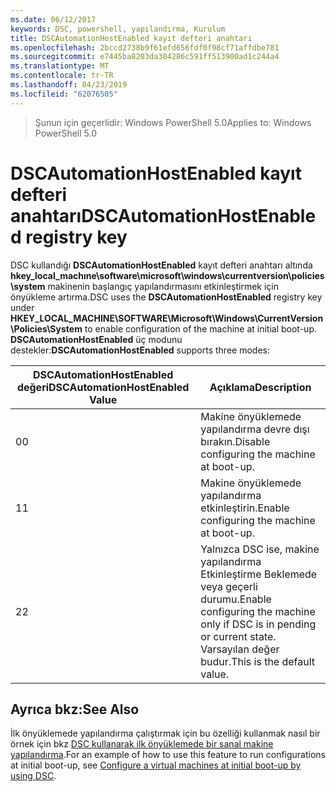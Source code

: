 ```yaml
---
ms.date: 06/12/2017
keywords: DSC, powershell, yapılandırma, Kurulum
title: DSCAutomationHostEnabled kayıt defteri anahtarı
ms.openlocfilehash: 2bccd2738b9f61efd656fdf0f98cf71affdbe781
ms.sourcegitcommit: e7445ba8203da304286c591ff513900ad1c244a4
ms.translationtype: MT
ms.contentlocale: tr-TR
ms.lasthandoff: 04/23/2019
ms.locfileid: "62076505"
---
```

><span data-ttu-id="d4f21-103">Şunun için geçerlidir: Windows PowerShell 5.0</span><span class="sxs-lookup"><span data-stu-id="d4f21-103">Applies to: Windows PowerShell 5.0</span></span>

# <a name="dscautomationhostenabled-registry-key"></a><span data-ttu-id="d4f21-104">DSCAutomationHostEnabled kayıt defteri anahtarı</span><span class="sxs-lookup"><span data-stu-id="d4f21-104">DSCAutomationHostEnabled registry key</span></span>

<span data-ttu-id="d4f21-105">DSC kullandığı **DSCAutomationHostEnabled** kayıt defteri anahtarı altında **hkey_local_machıne\software\microsoft\windows\currentversion\policies\system** makinenin başlangıç yapılandırmasını etkinleştirmek için önyükleme artırma.</span><span class="sxs-lookup"><span data-stu-id="d4f21-105">DSC uses the **DSCAutomationHostEnabled** registry key under **HKEY_LOCAL_MACHINE\SOFTWARE\Microsoft\Windows\CurrentVersion\Policies\System** to enable configuration of the machine at initial boot-up.</span></span>
<span data-ttu-id="d4f21-106">**DSCAutomationHostEnabled** üç modunu destekler:</span><span class="sxs-lookup"><span data-stu-id="d4f21-106">**DSCAutomationHostEnabled** supports three modes:</span></span>

|  <span data-ttu-id="d4f21-107">DSCAutomationHostEnabled değeri</span><span class="sxs-lookup"><span data-stu-id="d4f21-107">DSCAutomationHostEnabled Value</span></span>  |  <span data-ttu-id="d4f21-108">Açıklama</span><span class="sxs-lookup"><span data-stu-id="d4f21-108">Description</span></span>   |
|---|---|
<span data-ttu-id="d4f21-109">0</span><span class="sxs-lookup"><span data-stu-id="d4f21-109">0</span></span> | <span data-ttu-id="d4f21-110">Makine önyüklemede yapılandırma devre dışı bırakın.</span><span class="sxs-lookup"><span data-stu-id="d4f21-110">Disable configuring the machine at boot-up.</span></span> |
<span data-ttu-id="d4f21-111">1</span><span class="sxs-lookup"><span data-stu-id="d4f21-111">1</span></span> | <span data-ttu-id="d4f21-112">Makine önyüklemede yapılandırma etkinleştirin.</span><span class="sxs-lookup"><span data-stu-id="d4f21-112">Enable configuring the machine at boot-up.</span></span> |
<span data-ttu-id="d4f21-113">2</span><span class="sxs-lookup"><span data-stu-id="d4f21-113">2</span></span> | <span data-ttu-id="d4f21-114">Yalnızca DSC ise, makine yapılandırma Etkinleştirme Beklemede veya geçerli durumu.</span><span class="sxs-lookup"><span data-stu-id="d4f21-114">Enable configuring the machine only if DSC is in pending or current state.</span></span> <span data-ttu-id="d4f21-115">Varsayılan değer budur.</span><span class="sxs-lookup"><span data-stu-id="d4f21-115">This is the default value.</span></span> |

## <a name="see-also"></a><span data-ttu-id="d4f21-116">Ayrıca bkz:</span><span class="sxs-lookup"><span data-stu-id="d4f21-116">See Also</span></span>

<span data-ttu-id="d4f21-117">İlk önyüklemede yapılandırma çalıştırmak için bu özelliği kullanmak nasıl bir örnek için bkz [DSC kullanarak ilk önyüklemede bir sanal makine yapılandırma](bootstrapDsc.md).</span><span class="sxs-lookup"><span data-stu-id="d4f21-117">For an example of how to use this feature to run configurations at initial boot-up, see [Configure a virtual machines at initial boot-up by using DSC](bootstrapDsc.md).</span></span>
